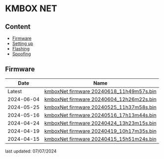 # KMBOX NET

## Content
- [Firmware]()
- [Setting up]()
- [Flashing]()
- [Spoofing]()


## Firmware

| Date       |  Name                                     |
|------------|-------------------------------------------|
| Latest     |  [kmboxNet firmware 20240618_11h49m57s.bin](http://www.kmbox.top/wiki_doc/firmware/kmboxNet/latest/kmboxNet%E5%9B%BA%E4%BB%B620240618_11h49m57s.bin) |
| 2024-06-04 |  [kmboxNet firmware 20240604_12h26m22s.bin](http://www.kmbox.top/wiki_doc/firmware/kmboxNet/latest/kmboxNet%E5%9B%BA%E4%BB%B620240604_12h26m22s.bin) |
| 2024-05-25 |  [kmboxNet firmware 20240525_11h37m58s.bin](http://www.kmbox.top/wiki_doc/firmware/kmboxNet/history/kmboxNet%E5%9B%BA%E4%BB%B620240525_11h37m58s.bin) |
| 2024-05-16 |  [kmboxNet firmware 20240516_17h13m44s.bin](http://www.kmbox.top/wiki_doc/firmware/kmboxNet/history/kmboxNet%E5%9B%BA%E4%BB%B620240516_17h13m44s.bin) |
| 2024-04-24 |  [kmboxNet firmware 20240424_13h23m15s.bin](http://www.kmbox.top/wiki_doc/firmware/kmboxNet/history/kmboxNet%E5%9B%BA%E4%BB%B620240424_13h23m15s.bin) |
| 2024-04-19 |  [kmboxNet firmware 20240419_10h17m35s.bin](http://www.kmbox.top/wiki_doc/firmware/kmboxNet/history/kmboxNet%E5%9B%BA%E4%BB%B620240419_10h17m35s.bin) |
| 2024-04-15 |  [kmboxNet firmware 20240415_15h51m24s.bin](http://www.kmbox.top/wiki_doc/firmware/kmboxNet/history/kmboxNet%E5%9B%BA%E4%BB%B620240415_15h51m24s.bin) |

last updated: 07/07/2024
